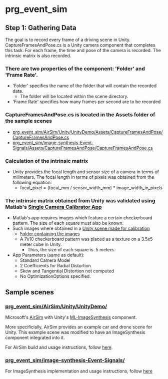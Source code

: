 # prg_event_sim

## Step 1: Gathering Data
The goal is to record every frame of a driving scene in Unity. CaptureFramesAndPose.cs is a Unity camera component that completes this task. For each frame, the time and pose of the camera is recorded. The intrinsic matrix is also recorded.  

### There are two properties of the component: 'Folder' and 'Frame Rate'.
  * 'Folder' specifies the name of the folder that will contain the recorded data.
    * The folder will be located within the scene directory.
  * 'Frame Rate' specifies how many frames per second are to be recorded

### CaptureFramesAndPose.cs is located in the Assets folder of the sample scenes
  * [prg_event_sim/AirSim/Unity/UnityDemo/Assets/CaptureFramesAndPose/CaptureFramesAndPose.cs](/AirSim/Unity/UnityDemo/Assets/CaptureFramesAndPose/CaptureFramesAndPose.cs)
  * [prg_event_sim/image-synthesis-Event-Signals/Assets/CaptureFramesAndPose/CaptureFramesAndPose.cs](/image-synthesis-Event-Signals/Assets/CaptureFramesAndPose/CaptureFramesAndPose.cs)
  
### Calculation of the intrinsic matrix
 * Unity provides the focal length and sensor size of a camera in terms of milimeters. The focal length in terms of pixels was obtained from the following equation:
   * focal_pixel = (focal_mm / sensor_width_mm) * image_width_in_pixels

### The intrinsic matrix obtained from Unity was validated using Matlab's [Single Camera Calibrator App](https://www.mathworks.com/help/vision/ug/single-camera-calibrator-app.html)
  * Matlab's app requires images which feature a certain checkerboard pattern. The size of each square must also be known.
  * Such images where obtained in a [Unity scene made for calibration](/calibration%20scene)
    * [Folder containing the images](/calibration%20scene/CalibrationImages)
    * A 7x10 checkerboard pattern was placed as a texture on a 3.5x5 meter cube in Unity. 
      * Thus, the size of each square is .5 meters.
  * App Parameters (same as default):
    * Standard Camera Model
    * 2 Coefficients for Radial Distortion
    * Skew and Tangential Distortion not computed
    * No OptimizationOptions specified.

## Sample scenes
### [prg_event_sim/AirSim/Unity/UnityDemo/](https://github.com/prgumd/prg_event_sim/tree/master/AirSim/Unity/UnityDemo)
Microsoft's [AirSim](https://github.com/microsoft/AirSim) with Unity's [ML-ImageSynthesis](https://bitbucket.org/Unity-Technologies/ml-imagesynthesis/src/master/) component. 

More specificially, AirSim provides an example car and drone scene for Unity. This example scene was modified to have an ImageSynthesis component integrated into it.

For AirSim build and usage instructions, follow [here](https://github.com/microsoft/AirSim/tree/master/Unity).

### [prg_event_sim/image-synthesis-Event-Signals/](https://github.com/prgumd/prg_event_sim/tree/master/image-synthesis-Event-Signals)
For ImageSynthesis implementation and usage instructions, follow [here](https://bitbucket.org/Unity-Technologies/ml-imagesynthesis/src/master/)
